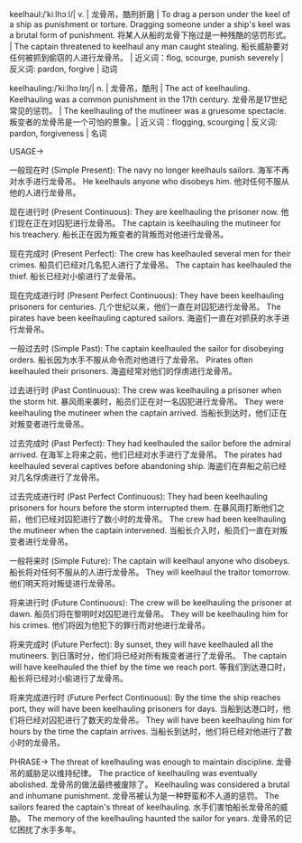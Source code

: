 keelhaul:/ˈkiːlhɔːl/| v. | 龙骨吊，酷刑折磨 | To drag a person under the keel of a ship as punishment or torture.  Dragging someone under a ship's keel was a brutal form of punishment. 将某人从船的龙骨下拖过是一种残酷的惩罚形式。 | The captain threatened to keelhaul any man caught stealing. 船长威胁要对任何被抓到偷窃的人进行龙骨吊。 | 近义词：flog, scourge, punish severely | 反义词: pardon, forgive | 动词

keelhauling:/ˈkiːlhɔːlɪŋ/| n. | 龙骨吊，酷刑 | The act of keelhauling. Keelhauling was a common punishment in the 17th century. 龙骨吊是17世纪常见的惩罚。 | The keelhauling of the mutineer was a gruesome spectacle.  叛变者的龙骨吊是一个可怕的景象。| 近义词：flogging, scourging | 反义词: pardon, forgiveness | 名词


USAGE->

一般现在时 (Simple Present):
The navy no longer keelhauls sailors. 海军不再对水手进行龙骨吊。
He keelhauls anyone who disobeys him. 他对任何不服从他的人进行龙骨吊。

现在进行时 (Present Continuous):
They are keelhauling the prisoner now. 他们现在正在对囚犯进行龙骨吊。
The captain is keelhauling the mutineer for his treachery. 船长正在因为叛变者的背叛而对他进行龙骨吊。

现在完成时 (Present Perfect):
The crew has keelhauled several men for their crimes. 船员们已经对几名犯人进行了龙骨吊。
The captain has keelhauled the thief. 船长已经对小偷进行了龙骨吊。

现在完成进行时 (Present Perfect Continuous):
They have been keelhauling prisoners for centuries. 几个世纪以来，他们一直在对囚犯进行龙骨吊。
The pirates have been keelhauling captured sailors. 海盗们一直在对抓获的水手进行龙骨吊。

一般过去时 (Simple Past):
The captain keelhauled the sailor for disobeying orders. 船长因为水手不服从命令而对他进行了龙骨吊。
Pirates often keelhauled their prisoners. 海盗经常对他们的俘虏进行龙骨吊。

过去进行时 (Past Continuous):
The crew was keelhauling a prisoner when the storm hit.  暴风雨来袭时，船员们正在对一名囚犯进行龙骨吊。
They were keelhauling the mutineer when the captain arrived. 当船长到达时，他们正在对叛变者进行龙骨吊。


过去完成时 (Past Perfect):
They had keelhauled the sailor before the admiral arrived. 在海军上将来之前，他们已经对水手进行了龙骨吊。
The pirates had keelhauled several captives before abandoning ship. 海盗们在弃船之前已经对几名俘虏进行了龙骨吊。

过去完成进行时 (Past Perfect Continuous):
They had been keelhauling prisoners for hours before the storm interrupted them. 在暴风雨打断他们之前，他们已经对囚犯进行了数小时的龙骨吊。
The crew had been keelhauling the mutineer when the captain intervened. 当船长介入时，船员们一直在对叛变者进行龙骨吊。


一般将来时 (Simple Future):
The captain will keelhaul anyone who disobeys. 船长将对任何不服从的人进行龙骨吊。
They will keelhaul the traitor tomorrow. 他们明天将对叛徒进行龙骨吊。


将来进行时 (Future Continuous):
The crew will be keelhauling the prisoner at dawn. 船员们将在黎明时对囚犯进行龙骨吊。
They will be keelhauling him for his crimes. 他们将因为他犯下的罪行而对他进行龙骨吊。

将来完成时 (Future Perfect):
By sunset, they will have keelhauled all the mutineers. 到日落时分，他们将已经对所有叛变者进行了龙骨吊。
The captain will have keelhauled the thief by the time we reach port. 等我们到达港口时，船长将已经对小偷进行了龙骨吊。

将来完成进行时 (Future Perfect Continuous):
By the time the ship reaches port, they will have been keelhauling prisoners for days. 当船到达港口时，他们将已经对囚犯进行了数天的龙骨吊。
They will have been keelhauling him for hours by the time the captain arrives. 当船长到达时，他们将已经对他进行了数小时的龙骨吊。

PHRASE->
The threat of keelhauling was enough to maintain discipline. 龙骨吊的威胁足以维持纪律。
The practice of keelhauling was eventually abolished. 龙骨吊的做法最终被废除了。
Keelhauling was considered a brutal and inhumane punishment. 龙骨吊被认为是一种野蛮和不人道的惩罚。
The sailors feared the captain's threat of keelhauling. 水手们害怕船长龙骨吊的威胁。
The memory of the keelhauling haunted the sailor for years. 龙骨吊的记忆困扰了水手多年。
